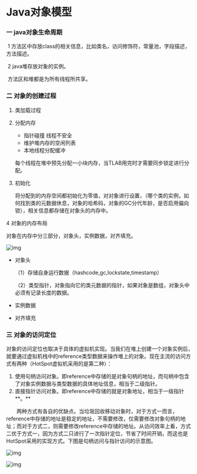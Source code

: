 # Java对象模型

### 一 java对象生命周期

​	1  方法区中存放class的相关信息，比如类名，访问修饰符，常量池，字段描述，方法描述。

​	2  java堆存放对象的实例。

​	方法区和堆都是为所有线程所共享。

### 二 对象的创建过程

1.  类加载过程

2. 分配内存

   - 指针碰撞     线程不安全
   - 维护堆内存的空闲列表
   - 本地线程分配缓冲

    每个线程在堆中预先分配一小块内存，当TLAB用完时才需要同步锁定进行分配。

3. 初始化

   将分配到的内存空间都初始化为零值，对对象进行设置，（哪个类的实例，如何找到类的元数据休息，对象的哈希码，对象的GC分代年龄，是否启用偏向锁），相关信息都存储在对象头的内存中。

4 对象的内存布局

  对象在内存中分三部分，对象头，实例数据，对齐填充。

![img](https://images2015.cnblogs.com/blog/568153/201707/568153-20170710131157259-132221985.png)

- 对象头

  （1）存储自身运行数据（hashcode,gc,lockstate,timestamp）

  （2）类型指针，对象指向它的类元数据的指针，如果对象是数组，对象头中必须有记录长度的数据。

- 实例数据

- 对齐填充

### 三 对象的访问定位

​	对象的访问定位也取决于具体的虚拟机实现。当我们在堆上创建一个对象实例后，就要通过虚拟机栈中的reference类型数据来操作堆上的对象。现在主流的访问方式有两种（HotSpot虚拟机采用的是第二种）：

1. 使用句柄访问对象。即reference中存储的是对象句柄的地址，而句柄中包含了对象实例数据与类型数据的具体地址信息，相当于二级指针。
2. 直接指针访问对象。即reference中存储的就是对象地址，相当于一级指针**。**

　　两种方式有各自的优缺点。当垃圾回收移动对象时，对于方式一而言，reference中存储的地址是稳定的地址，不需要修改，仅需要修改对象句柄的地址；而对于方式二，则需要修改reference中存储的地址。从访问效率上看，方式二优于方式一，因为方式二只进行了一次指针定位，节省了时间开销，而这也是HotSpot采用的实现方式。下图是句柄访问与指针访问的示意图。

![img](https://images2015.cnblogs.com/blog/616953/201602/616953-20160226155344349-887482013.png)

![img](https://images2015.cnblogs.com/blog/616953/201605/616953-20160518141733169-1486000631.png)

